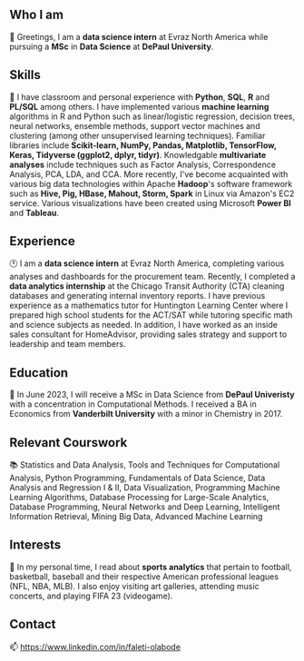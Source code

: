## Who I am
👋 Greetings, I am a **data science intern** at Evraz North America while pursuing a **MSc** in **Data Science** at **DePaul University**.  

## Skills
🌱 I have classroom and personal experience with **Python**, **SQL**, **R** and **PL/SQL** among others. I have implemented various **machine learning** algorithms in R and Python such as linear/logistic regression, decision trees, neural networks, ensemble methods, support vector machines and clustering (among other unsupervised learning techniques). Familiar libraries include **Scikit-learn, NumPy, Pandas, Matplotlib, TensorFlow, Keras, Tidyverse (ggplot2, dplyr, tidyr)**. Knowledgable **multivariate analyses** include techniques such as Factor Analysis, Correspondence Analysis, PCA, LDA, and CCA. More recently, I've become acquainted with various big data technologies within Apache **Hadoop**'s software framework such as  **Hive, Pig, HBase, Mahout, Storm, Spark** in Linux via Amazon's EC2 service. Various visualizations have been created using Microsoft **Power BI** and **Tableau**. 

## Experience
🕐 I am a **data science intern** at Evraz North America, completing various analyses and dashboards for the procurement team. Recently, I completed a **data analytics internship** at the Chicago Transit Authority (CTA) cleaning databases and generating internal inventory reports. I have previous experience as a mathematics tutor for Huntington Learning Center where I prepared high school students for the ACT/SAT while tutoring specific math and science subjects as needed. In addition, I have worked as an inside sales consultant for HomeAdvisor, providing sales strategy and support to leadership and team members.

## Education
🏫 In June 2023, I will receive a MSc in Data Science from **DePaul Univeristy** with a concentration in Computational Methods. I received a BA in Economics from **Vanderbilt University** with a minor in Chemistry in 2017.

## Relevant Courswork
📚 Statistics and Data Analysis, Tools and Techniques for Computational Analysis, Python Programming, Fundamentals of Data Science, Data Analysis and Regression I & II, Data Visualization, Programming Machine Learning Algorithms, Database Processing for Large-Scale Analytics, Database Programming, Neural Networks and Deep Learning, Intelligent Information Retrieval, Mining Big Data, Advanced Machine Learning

## Interests
👀 In my personal time, I read about **sports analytics** that pertain to football, basketball, baseball and their respective American professional leagues (NFL, NBA, MLB). I also enjoy visiting art galleries, attending music concerts, and playing FIFA 23 (videogame). 

## Contact
📫 https://www.linkedin.com/in/faleti-olabode 

